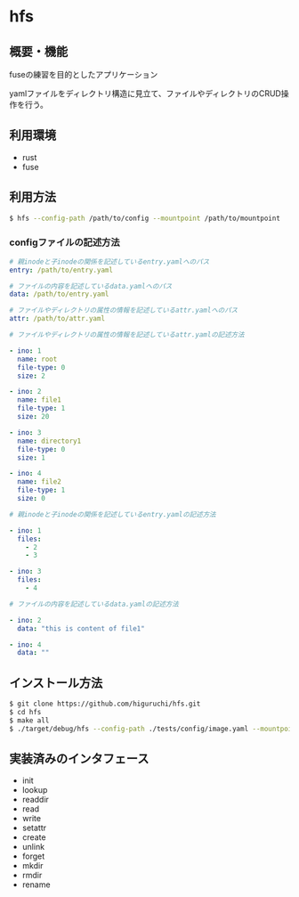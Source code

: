 # hfs

## 概要・機能

fuseの練習を目的としたアプリケーション

yamlファイルをディレクトリ構造に見立て、ファイルやディレクトリのCRUD操作を行う。

## 利用環境

- rust
- fuse

## 利用方法

```bash
$ hfs --config-path /path/to/config --mountpoint /path/to/mountpoint
```

### configファイルの記述方法

```yaml
# 親inodeと子inodeの関係を記述しているentry.yamlへのパス
entry: /path/to/entry.yaml

# ファイルの内容を記述しているdata.yamlへのパス
data: /path/to/entry.yaml

# ファイルやディレクトリの属性の情報を記述しているattr.yamlへのパス
attr: /path/to/attr.yaml
```

```yaml
# ファイルやディレクトリの属性の情報を記述しているattr.yamlの記述方法

- ino: 1
  name: root
  file-type: 0
  size: 2

- ino: 2
  name: file1
  file-type: 1
  size: 20

- ino: 3
  name: directory1
  file-type: 0
  size: 1

- ino: 4
  name: file2
  file-type: 1
  size: 0
```

```yaml
# 親inodeと子inodeの関係を記述しているentry.yamlの記述方法

- ino: 1
  files:
    - 2
    - 3

- ino: 3
  files:
    - 4
```

```yaml
# ファイルの内容を記述しているdata.yamlの記述方法

- ino: 2
  data: "this is content of file1"

- ino: 4
  data: ""
```

## インストール方法

```bash
$ git clone https://github.com/higuruchi/hfs.git
$ cd hfs
$ make all
$ ./target/debug/hfs --config-path ./tests/config/image.yaml --mountpoint ./mountpoint &
```

## 実装済みのインタフェース

- init
- lookup
- readdir
- read
- write
- setattr
- create
- unlink
- forget
- mkdir
- rmdir
- rename
